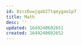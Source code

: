 ```yaml
---
id: 8zcz6vwjqab27tqeygao1p7
title: Math
desc: ''
updated: 1649240602651
created: 1649240602652
---
```


